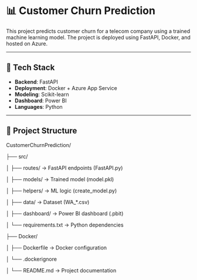 # 📊 Customer Churn Prediction

This project predicts customer churn for a telecom company using a trained machine learning model. The project is deployed using FastAPI, Docker, and hosted on Azure.

---

## 🔧 Tech Stack

- **Backend**: FastAPI  
- **Deployment**: Docker + Azure App Service  
- **Modeling**: Scikit-learn  
- **Dashboard**: Power BI  
- **Languages**: Python  

---

## 📁 Project Structure

CustomerChurnPrediction/

├── src/

│      ├── routes/ → FastAPI endpoints (FastAPI.py)

│      ├── models/ → Trained model (model.pkl)

│      ├── helpers/ → ML logic (create_model.py)

│      ├── data/ → Dataset (WA_*.csv)

│      ├── dashboard/ → Power BI dashboard (.pbit)

│      └── requirements.txt → Python dependencies
 
├── Docker/

│     ├── Dockerfile → Docker configuration

│     └── .dockerignore

│
└── README.md → Project documentation


